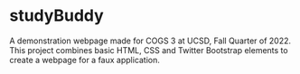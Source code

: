 # studyBuddy

A demonstration webpage made for COGS 3 at UCSD, Fall Quarter of 2022. This project combines basic HTML, CSS and Twitter Bootstrap elements to create a webpage for a faux application.
